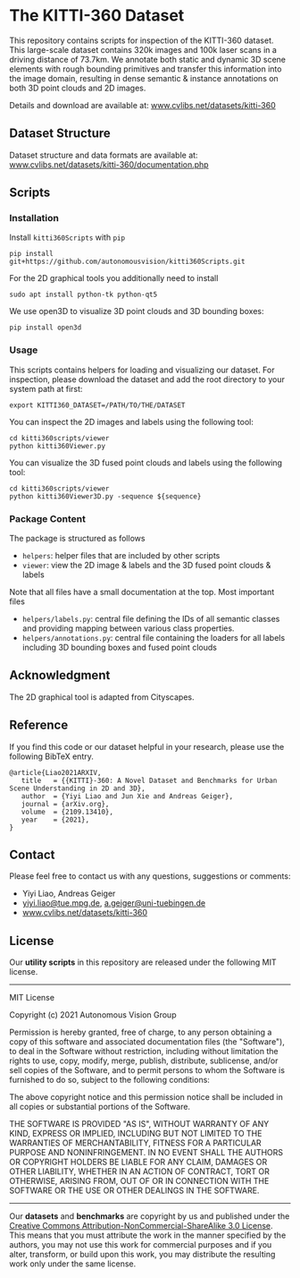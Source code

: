 # The KITTI-360 Dataset

This repository contains scripts for inspection of the KITTI-360 dataset. This large-scale dataset contains 320k images and 100k laser scans in a driving distance of 73.7km.  We annotate both static and dynamic 3D scene elements with rough bounding primitives and transfer this information into the image domain, resulting in dense semantic & instance annotations on both 3D point clouds and 2D images.

Details and download are available at: www.cvlibs.net/datasets/kitti-360

## Dataset Structure

Dataset structure and data formats are available at: www.cvlibs.net/datasets/kitti-360/documentation.php

## Scripts

### Installation

Install `kitti360Scripts` with `pip`
```
pip install git+https://github.com/autonomousvision/kitti360Scripts.git
```

For the 2D graphical tools you additionally need to install
```
sudo apt install python-tk python-qt5
```

We use open3D to visualize 3D point clouds and 3D bounding boxes:
```
pip install open3d
```

### Usage

This scripts contains helpers for loading and visualizing our dataset. For inspection, please download the dataset and add the root directory to your system path at first:

```
export KITTI360_DATASET=/PATH/TO/THE/DATASET
```

You can inspect the 2D images and labels using the following tool:
```
cd kitti360scripts/viewer
python kitti360Viewer.py
```

You can visualize the 3D fused point clouds and labels using the following tool:
```
cd kitti360scripts/viewer
python kitti360Viewer3D.py -sequence ${sequence}
```

### Package Content

The package is structured as follows
 - `helpers`: helper files that are included by other scripts
 - `viewer`: view the 2D image & labels and the 3D fused point clouds & labels

Note that all files have a small documentation at the top. Most important files
 - `helpers/labels.py`: central file defining the IDs of all semantic classes and providing mapping between various class properties.
 - `helpers/annotations.py`: central file containing the loaders for all labels including 3D bounding boxes and fused point clouds

## Acknowledgment

The 2D graphical tool is adapted from Cityscapes. 

## Reference

If you find this code or our dataset helpful in your research, please use the following BibTeX entry.

```
@article{Liao2021ARXIV, 
   title   = {{KITTI}-360: A Novel Dataset and Benchmarks for Urban Scene Understanding in 2D and 3D}, 
   author  = {Yiyi Liao and Jun Xie and Andreas Geiger}, 
   journal = {arXiv.org},
   volume  = {2109.13410},
   year    = {2021}, 
}
```

## Contact

Please feel free to contact us with any questions, suggestions or comments:

* Yiyi Liao, Andreas Geiger 
* yiyi.liao@tue.mpg.de, a.geiger@uni-tuebingen.de
* www.cvlibs.net/datasets/kitti-360 

## License

Our __utility scripts__ in this repository are released under the following MIT license. 

---

MIT License

Copyright (c) 2021 Autonomous Vision Group

Permission is hereby granted, free of charge, to any person obtaining a copy of this software and associated documentation files (the "Software"), to deal in the Software without restriction, including without limitation the rights to use, copy, modify, merge, publish, distribute, sublicense, and/or sell copies of the Software, and to permit persons to whom the Software is furnished to do so, subject to the following conditions:

The above copyright notice and this permission notice shall be included in all copies or substantial portions of the Software.

THE SOFTWARE IS PROVIDED "AS IS", WITHOUT WARRANTY OF ANY KIND, EXPRESS OR IMPLIED, INCLUDING BUT NOT LIMITED TO THE WARRANTIES OF MERCHANTABILITY, FITNESS FOR A PARTICULAR PURPOSE AND NONINFRINGEMENT. IN NO EVENT SHALL THE AUTHORS OR COPYRIGHT HOLDERS BE LIABLE FOR ANY CLAIM, DAMAGES OR OTHER LIABILITY, WHETHER IN AN ACTION OF CONTRACT, TORT OR OTHERWISE, ARISING FROM, OUT OF OR IN CONNECTION WITH THE SOFTWARE OR THE USE OR OTHER DEALINGS IN THE SOFTWARE.

---

Our __datasets__ and __benchmarks__ are copyright by us and published under the [Creative Commons Attribution-NonCommercial-ShareAlike 3.0 License](https://creativecommons.org/licenses/by-nc-sa/3.0/). This means that you must attribute the work in the manner specified by the authors, you may not use this work for commercial purposes and if you alter, transform, or build upon this work, you may distribute the resulting work only under the same license.

